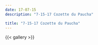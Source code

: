 ```yaml
---
date: 17-07-15
description: "7-15-17 Cozette du Paucha"

title: "7-15-17 Cozette du Paucha"
---
```

{{< gallery >}}
